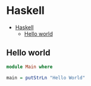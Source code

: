 # Haskell

<!--ts-->
* [Haskell](hasekll.md#haskell)
   * [Hello world](hasekll.md#hello-world)

<!-- Added by: runner, at: Thu Jul 29 13:12:22 UTC 2021 -->

<!--te-->

## Hello world
```haskell
module Main where

main = putStrLn "Hello World"
```
